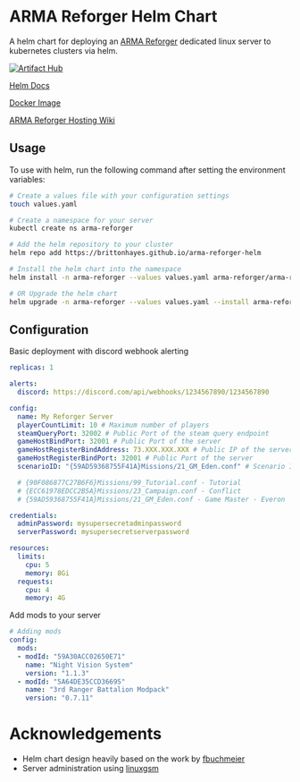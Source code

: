 # ARMA Reforger Helm Chart

A helm chart for deploying an [ARMA Reforger](https://community.bistudio.com/wiki/Arma_Reforger:Server_Hosting) dedicated linux server to kubernetes clusters via helm.

[![Artifact Hub](https://img.shields.io/endpoint?url=https://artifacthub.io/badge/repository/arma-reforger)](https://artifacthub.io/packages/search?repo=arma-reforger)

[Helm Docs](./charts/arma-reforger/README.md)

[Docker Image](https://github.com/brittonhayes/arma-reforger-helm/packages)

[ARMA Reforger Hosting Wiki](https://community.bistudio.com/wiki/Arma_Reforger:Server_Hosting)

## Usage

To use with helm, run the following command after setting the environment variables:

```bash
# Create a values file with your configuration settings
touch values.yaml

# Create a namespace for your server
kubectl create ns arma-reforger

# Add the helm repository to your cluster
helm repo add https://brittonhayes.github.io/arma-reforger-helm

# Install the helm chart into the namespace
helm install -n arma-reforger --values values.yaml arma-reforger/arma-reforger arma-reforger

# OR Upgrade the helm chart
helm upgrade -n arma-reforger --values values.yaml --install arma-reforger arma-reforger/arma-reforger
```

## Configuration

Basic deployment with discord webhook alerting

```yaml
replicas: 1

alerts:
  discord: https://discord.com/api/webhooks/1234567890/1234567890

config:
  name: My Reforger Server
  playerCountLimit: 10 # Maximum number of players
  steamQueryPort: 32002 # Public Port of the steam query endpoint
  gameHostBindPort: 32001 # Public Port of the server
  gameHostRegisterBindAddress: 73.XXX.XXX.XXX # Public IP of the server
  gameHostRegisterBindPort: 32001 # Public Port of the server
  scenarioID: "{59AD59368755F41A}Missions/21_GM_Eden.conf" # Scenario ID for "Game Master - Everon"

  # {90F086877C27B6F6}Missions/99_Tutorial.conf - Tutorial
  # {ECC61978EDCC2B5A}Missions/23_Campaign.conf - Conflict
  # {59AD59368755F41A}Missions/21_GM_Eden.conf - Game Master - Everon

credentials:
  adminPassword: mysupersecretadminpassword
  serverPassword: mysupersecretserverpassword

resources:
  limits:
    cpu: 5
    memory: 8Gi
  requests:
    cpu: 4
    memory: 4G
```

Add mods to your server

```yaml
# Adding mods
config:
  mods:
  - modId: "59A30ACC02650E71"
    name: "Night Vision System"
    version: "1.1.3"
  - modId: "5A64DE35CCD36695"
    name: "3rd Ranger Battalion Modpack"
    version: "0.7.11"
```

# Acknowledgements

- Helm chart design heavily based on the work by [fbuchmeier](https://github.com/fbuchmeier)
- Server administration using [linuxgsm](https://linuxgsm.com)